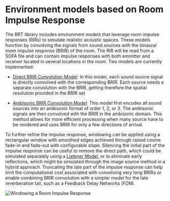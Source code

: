 # Environment models based on Room Impulse Response

The BRT library includes environment models that leverage room impulse responses (RIRs) to simulate realistic acoustic spaces. These models function by convolving the signals from sound sources with the binaural room impulse response (BRIR) of the room. The RIR will be read from a SOFA file and can contain impulse responses with both emmitter and receiver located in several locations in the room. Two models are currently implemented:

* [Direct BRIR Convolution Model](directBRIR.md): In this model, each sound source signal is directly convolved with the corresponding BRIR. Each source needs a separate convolution with the BRIR, getting therefore the spatial resolution provided in the BRIR set 

* [Ambisonic BRIR Convolution Model](ambisonicBRIR.md): This model first encodes all sound sources into an ambisonic format of order 1, 2, or 3. The ambisonic signals are then convolved with the BRIR in the ambisonic domain. This method allows for more efficient processing  when many source have to be rendered and uses BRIR for only a few directions of arrival.

To further refine the impulse response, windowing can be applied using a rectangular window with smoothed edges achieved through raised cosine fade-in and fade-out with configurable slope. Silencing the initial part of the impulse response can be useful to remove the direct path, which could be simulated separately using a [Listener Model](/BRT-Documentation/library/listener/models/), or to eliminate early reflections, which might be simulated through the image source method in a hybrid approach. Truncating the late part of the impulse response can help limit the computational cost associated with convolving very long BRIRs or enable combining BRIR convolution with a simpler model for the late reverberation tail, such as a Feedback Delay Networks (FDN).

![Windowing a Room Impulse Response](/BRT-Documentation/assets/windowing.bmp "Windowing a Room Impulse Response")
